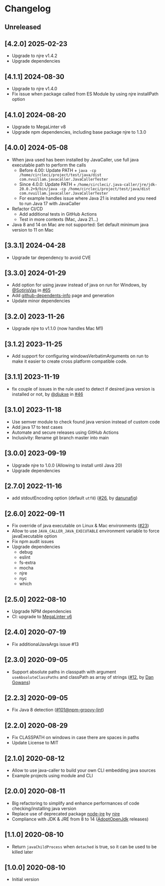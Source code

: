 # Changelog

## Unreleased

## [4.2.0] 2025-02-23

- Upgrade to njre v1.4.2
- Upgrade dependencies

## [4.1.1] 2024-08-30

- Upgrade to njre v1.4.0
- Fix issue when package called from ES Module by using njre installPath option

## [4.1.0] 2024-08-20

- Upgrade to MegaLinter v8
- Upgrade npm dependencies, including base package njre to 1.3.0

## [4.0.0] 2024-05-08

- When java used has been installed by JavaCaller, use full java executable path to perform the calls
  - Before 4.00: Update PATH + `java -cp /home/circleci/project/test/java/dist com.nvuillam.javacaller.JavaCallerTester`
  - Since 4.0.0: Update PATH + `/home/circleci/.java-caller/jre/jdk-20.0.2+9/bin/java -cp /home/circleci/project/test/java/dist com.nvuillam.javacaller.JavaCallerTester`
  - For example handles issue where Java 21 is installed and you need to run Java 17 with JavaCaller
- Refactor CI/CD
  - Add additional tests in GitHub Actions
  - Test in more contexts (Mac, Java 21...)
- Java 8 and 14 on Mac are not supported: Set default minimum java version to 11 on Mac

## [3.3.1] 2024-04-28

- Upgrade tar dependency to avoid CVE

## [3.3.0] 2024-01-29

- Add option for using javaw instead of java on run for Windows, by [@SotirisVas](https://github.com/SotirisVas) in [#65](https://github.com/nvuillam/node-java-caller/issues/65)
- Add [github-dependents-info](https://github.com/nvuillam/node-java-caller/blob/main/docs/github-dependents-info.md) page and generation
- Update minor dependencies

## [3.2.0] 2023-11-26

- Upgrade njre to v1.1.0 (now handles Mac M1)

## [3.1.2] 2023-11-25

- Add support for configuring windowsVerbatimArguments on run to make it easier to create cross platform compatible code.

## [3.1.1] 2023-11-19

- fix couple of issues in the rule used to detect if desired java version is installed or not, by [@djukxe](https://github.com/djukxe) in [#46](https://github.com/nvuillam/node-java-caller/pull/46)

## [3.1.0] 2023-11-18

- Use semver module to check found java version instead of custom code
- Add java 17 to test cases
- Automate and secure releases using GitHub Actions
- Inclusivity: Rename git branch master into main

## [3.0.0] 2023-09-19

- Upgrade njre to 1.0.0 (Allowing to install until Java 20)
- Upgrade dependencies

## [2.7.0] 2022-11-16

- add stdoutEncoding option (default `utf8`) ([#26](https://github.com/nvuillam/node-java-caller/pull/26), by [danunafig](https://github.com/danunafig))

## [2.6.0] 2022-09-11

- Fix override of java executable on Linux & Mac environments ([#23](https://github.com/nvuillam/node-java-caller/pull/23))
- Allow to use `JAVA_CALLER_JAVA_EXECUTABLE` environment variable to force javaExecutable option
- Fix npm audit issues
- Upgrade dependencies
  - debug
  - eslint
  - fs-extra
  - mocha
  - njre
  - nyc
  - which

## [2.5.0] 2022-08-10

- Upgrade NPM dependencies
- CI: upgrade to [MegaLinter v6](https://oxsecurity.github.io/megalinter/latest/)

## [2.4.0] 2020-07-19

- Fix additionalJavaArgs issue #13

## [2.3.0] 2020-09-05

- Support absolute paths in classpath with argument `useAbsoluteClassPaths` and classPath as array of strings ([#12](https://github.com/nvuillam/node-java-caller/pull/12), by [Dan Gowans](https://github.com/dangowans))

## [2.2.3] 2020-09-05

- Fix Java 8 detection ([#101@npm-groovy-lint](https://github.com/nvuillam/npm-groovy-lint/issues/101))

## [2.2.0] 2020-08-29

- Fix CLASSPATH on windows in case there are spaces in paths
- Update License to MIT

## [2.1.0] 2020-08-12

- Allow to use java-caller to build your own CLI embedding java sources
- Example projects using module and CLI

## [2.0.0] 2020-08-11

- Big refactoring to simplify and enhance performances of code checking/installing java version
- Replace use of deprecated package [node-jre](https://github.com/schreiben/node-jre) by [njre](https://github.com/raftario/njre)
- Compliance with JDK & JRE from 8 to 14 ([AdoptOpenJdk](https://adoptopenjdk.net/) releases)

## [1.1.0] 2020-08-10

- Return `javaChildProcess` when `detached` is true, so it can be used to be killed later

## [1.0.0] 2020-08-10

- Initial version

